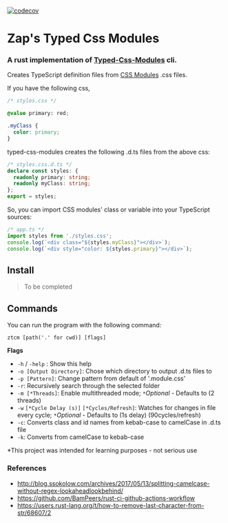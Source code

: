 
[![codecov](https://codecov.io/gh/eZaplachi/ztcm/branch/main/graph/badge.svg?token=V8CJWT9BQK)](https://codecov.io/gh/eZaplachi/ztcm)

# Zap's Typed Css Modules

### A rust implementation of [Typed-Css-Modules](https://github.com/Quramy/typed-css-modules) cli.

Creates TypeScript definition files from [CSS Modules](https://github.com/css-modules/css-modules) .css files.

If you have the following css,

```css
/* styles.css */

@value primary: red;

.myClass {
  color: primary;
}
```

typed-css-modules creates the following .d.ts files from the above css:

```ts
/* styles.css.d.ts */
declare const styles: {
  readonly primary: string;
  readonly myClass: string;
};
export = styles;
```

So, you can import CSS modules' class or variable into your TypeScript sources:

```ts
/* app.ts */
import styles from './styles.css';
console.log(`<div class="${styles.myClass}"></div>`);
console.log(`<div style="color: ${styles.primary}"></div>`);
```

## Install

> To be completed

## Commands

You can run the program with the following command:

```
ztcm [path('.' for cwd)] [flags]
```

**Flags**

- `-h` /  `-help` : Show this help 
- `-o [Output Directory]`: Chose which directory to output .d.ts files to
- `-p [Pattern]`: Change pattern from default of '.module.css'
- `-r`: Recursively search through the selected folder
- `-m [*Threads]`: Enable multithreaded mode;   `*`*Optional* - Defaults to (2 threads)
- `-w` `[*Cycle Delay (s)]` `[*Cycles/Refresh]`: Watches for changes in file every cycle;  `*`*Optional* - Defaults to (1s delay) (90cycles/refresh)
-  `-c`: Converts class and id names from kebab-case to camelCase in .d.ts file
- `-k`: Converts from camelCase to kebab-case


*This project was intended for learning purposes - not serious use


### References

- http://blog.ssokolow.com/archives/2017/05/13/splitting-camelcase-without-regex-lookaheadlookbehind/
- https://github.com/BamPeers/rust-ci-github-actions-workflow
- https://users.rust-lang.org/t/how-to-remove-last-character-from-str/68607/2

